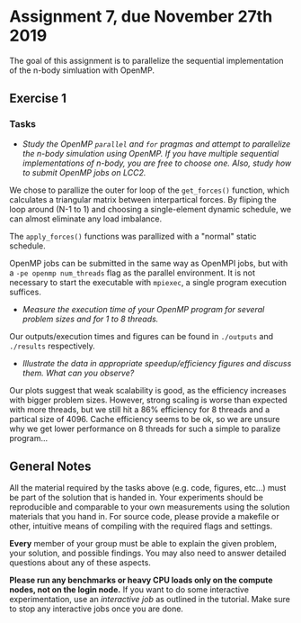# Assignment 7, due November 27th 2019

The goal of this assignment is to parallelize the sequential implementation of the n-body simluation with OpenMP.

## Exercise 1

### Tasks

- *Study the OpenMP `parallel` and `for` pragmas and attempt to parallelize the n-body simulation using OpenMP. If you have multiple sequential implementations of n-body, you are free to choose one. Also, study how to submit OpenMP jobs on LCC2.*

We chose to parallize the outer for loop of the `get_forces()` function, which calculates a triangular matrix between interpartical forces. By fliping the loop around (N-1 to 1) and choosing a single-element dynamic schedule, we can almost eliminate any load imbalance.

The `apply_forces()` functions was parallized with a "normal" static schedule.

OpenMP jobs can be submitted in the same way as OpenMPI jobs, but with a ```-pe openmp num_threads``` flag as the parallel environment. It is not necessary to start the executable with `mpiexec`, a single program execution suffices.

- *Measure the execution time of your OpenMP program for several problem sizes and for 1 to 8 threads.*

Our outputs/execution times and figures can be found in `./outputs` and `./results` respectively.

- *Illustrate the data in appropriate speedup/efficiency figures and discuss them. What can you observe?*

Our plots suggest that weak scalability is good, as the efficiency increases with bigger problem sizes. However, strong scaling is worse than expected with more threads, but we still hit a 86% efficiency for 8 threads and a partical size of 4096. Cache efficiency seems to be ok, so we are unsure why we get lower performance on 8 threads for such a simple to paralize program...

## General Notes

All the material required by the tasks above (e.g. code, figures, etc...) must be part of the solution that is handed in. Your experiments should be reproducible and comparable to your own measurements using the solution materials that you hand in. For source code, please provide a makefile or other, intuitive means of compiling with the required flags and settings.

**Every** member of your group must be able to explain the given problem, your solution, and possible findings. You may also need to answer detailed questions about any of these aspects.

**Please run any benchmarks or heavy CPU loads only on the compute nodes, not on the login node.**
If you want to do some interactive experimentation, use an *interactive job* as outlined in the tutorial. Make sure to stop any interactive jobs once you are done.
